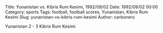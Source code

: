 Title: Yunanistan vs. Kibris Rum Kesimi, 1992/09/02
Date: 1992/09/02 00:00
Category: sports
Tags: football, football scores, Yunanistan, Kibris Rum Kesimi
Slug: yunanistan-vs-kibris-rum-kesimi
Author: carbonero


Yunanistan 2 - 3 Kibris Rum Kesimi
